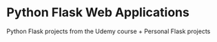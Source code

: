 # Python Flask Web Applications
Python Flask projects from the Udemy course + Personal Flask projects
